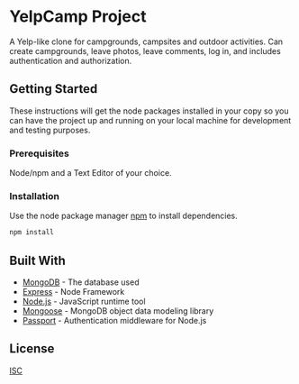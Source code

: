 # YelpCamp Project

A Yelp-like clone for campgrounds, campsites and outdoor activities. Can create campgrounds, leave photos, leave comments, log in, and includes authentication and authorization.

## Getting Started

These instructions will get the node packages installed in your copy so you can have the project up and running on your local machine for development and testing purposes.

### Prerequisites

Node/npm and a Text Editor of your choice.

### Installation

Use the node package manager [npm](https://www.npmjs.com/get-npm) to install dependencies.

```bash
npm install
```

## Built With

- [MongoDB](https://www.mongodb.com/) - The database used
- [Express](https://expressjs.com/) - Node Framework
- [Node.js](https://nodejs.org/en/) - JavaScript runtime tool
- [Mongoose](https://mongoosejs.com/) - MongoDB object data modeling library
- [Passport](http://www.passportjs.org/) - Authentication middleware for Node.js

## License

[ISC](https://opensource.org/licenses/ISC)
